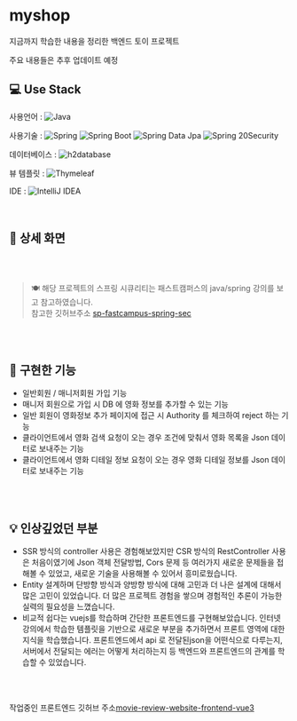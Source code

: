 # myshop
지금까지 학습한 내용을 정리한 백엔드 토이 프로젝트

주요 내용들은 추후 업데이트 예정


## 💻 Use Stack 
사용언어 : <img alt="Java" src ="https://img.shields.io/badge/Java-007396.svg?&style=for-the-badge&logo=Java&logoColor=white"/> 

사용기술 : <img alt="Spring" src ="https://img.shields.io/badge/Spring-6DB33F.svg?&style=for-the-badge&logo=Spring&logoColor=white"/> <img alt="Spring Boot" src ="https://img.shields.io/badge/Spring Boot-6DB33F.svg?&style=for-the-badge&logo=Spring Boot&logoColor=white"/> <img alt="Spring Data Jpa" src ="https://img.shields.io/badge/Spring Data Jpa-6DB33F.svg?&style=for-the-badge&logo=Spring&logoColor=white"/> <img alt="Spring 20Security" src ="https://img.shields.io/badge/Spring%20Security-6DB33F.svg?&style=for-the-badge&logo=Spring&logoColor=white"/>


데이터베이스 : <img alt="h2database" src ="https://img.shields.io/badge/h2database-6DB33F.svg?&style=for-the-badge&logo=&logoColor=white"/>

뷰 템플릿 : <img alt="Thymeleaf" src ="https://img.shields.io/badge/Thymeleaf-005F0F.svg?&style=for-the-badge&logo=Thymeleaf&logoColor=white"/>

IDE : <img alt="IntelliJ IDEA" src ="https://img.shields.io/badge/IntelliJ IDEA-000000.svg?&style=for-the-badge&logo=IntelliJ IDEA&logoColor=white"/>
 
<br/>

## 📖 상세 화면

<div align="center">
  
</div>


<br/>
<br/>

> 🍽️ 해당 프로젝트의 스프링 시큐리티는 패스트캠퍼스의 java/spring 강의를 보고 참고하였습니다.<br/>
참고한 깃허브주소  [sp-fastcampus-spring-sec](https://github.com/LEEWONHOI/sp-fastcampus-spring-sec)<br>

<br/>
<br/>



## 📱 구현한 기능

- 일반회원 / 매니저회원 가입 기능
- 매니저 회원으로 가입 시 DB 에 영화 정보를 추가할 수 있는 기능
- 일반 회원이 영화정보 추가 페이지에 접근 시 Authority 를 체크하여 reject 하는 기능
- 클라이언트에서 영화 검색 요청이 오는 경우 조건에 맞춰서 영화 목록을 Json 데이터로 보내주는 기능
- 클라이언트에서 영화 디테일 정보 요청이 오는 경우 영화 디테일 정보를 Json 데이터로 보내주는 기능


<br/>
<br/>

## 💡 인상깊었던 부분
- SSR 방식의 controller 사용은 경험해보았지만 CSR 방식의 RestController 사용은 처음이였기에 Json 객체 전달방법, Cors 문제 등 여러가지 새로운 문제들을 접해볼 수 있었고, 새로운 기술을 사용해볼 수 있어서 흥미로웠습니다.
- Entity 설계하며 단방향 방식과 양방향 방식에 대해 고민과 더 나은 설계에 대해서 많은 고민이 있었습니다. 더 많은 프로젝트 경험을 쌓으며 경험적인 추론이 가능한 실력의 필요성을 느꼈습니다.
- 비교적 쉽다는 vuejs를 학습하며 간단한 프론트엔드를 구현해보았습니다. 인터넷 강의에서 학습한 템플릿을 기반으로 새로운 부분을 추가하면서 프론트 영역에 대한 지식을 학습했습니다.
프론트엔드에서 api 로 전달된json을 어떤식으로 다루는지, 서버에서 전달되는 에러는 어떻게 처리하는지 등 백엔드와 프론트엔드의 관계를 학습할 수 있었습니다. 

<br/>
<br/>

작업중인 프론트엔드 깃허브 주소[movie-review-website-frontend-vue3](https://github.com/LEEWONHOI/movie-review-website-frontend-vue3)<br>


